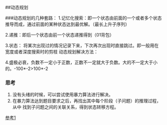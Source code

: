 ##动态规划


###动态规划的几种套路：
1.记忆化搜索：即一个状态由前面的一个或者多个状态推导而成，通过前面的某种状态达到最优解。（最长上升子序列）

2.递推：即后一个状态由前一个状态递推得到（01背包）

3.状态： 将某次出现过的情况记录下来，下次再次出现时直接跳过。即一般用在宽度或者深度搜索时的剪枝
动态规划解决方法：
	
4.盛极必衰，负数不一定小于正数，正数不一定就大于负数。大的不一定大于小的。-100*-2>100*-2

###  思考
1. 没有头绪的时候，可以尝试使用暴力算法进行解决。
2. 在暴力算法达到题目要求之后，再找出其中每个阶段（子问题）的推理过程，从中
找到子问题之间的关联关系，得到状态转移方程。


[参考1](https://blog.csdn.net/mrlevo520/article/details/75676160)


